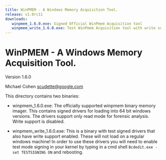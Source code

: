 ```yaml
---
title: WinPMEM - A Windows Memory Acquisition Tool.
release: v1.0rc11
downloads:
   winpmem_1.6.0.exe: Signed Official WinPmem Acquisition tool
   winpmem_write_1.6.0.exe: Test WinPmem Acquisition tool with write support.
---
```

# WinPMEM - A Windows Memory Acquisition Tool.

Version 1.6.0

Michael Cohen <scudette@google.com>

This directory contains two binaries:

* winpmem_1.6.0.exe: The officially supported winpmem binary memory imager. This
  contains signed drivers for loading into 64 bit windows versions. The drivers
  support only read mode for forensic analysis. Write support is disabled.

* winpmem_write_1.6.0.exe: This is a binary with test signed drivers that also
  have write support enabled. These will not load on a regular windows machine!
  In order to use these drivers you will need to enable test mode signing in
  your kernel by typing in a cmd shell ```Bcdedit.exe -set TESTSIGNING ON``` and
  rebooting.
